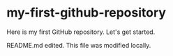 # my-first-github-repository
Here is my first GitHub repository. Let's get started.

README.md edited. This file was modified locally.
